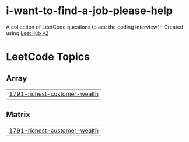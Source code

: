# i-want-to-find-a-job-please-help
A collection of LeetCode questions to ace the coding interview! - Created using [LeetHub v2](https://github.com/arunbhardwaj/LeetHub-2.0)

<!---LeetCode Topics Start-->
# LeetCode Topics
## Array
|  |
| ------- |
| [1791-richest-customer-wealth](https://github.com/StepanPotiienko/i-want-to-find-a-job-please-help/tree/master/1791-richest-customer-wealth) |
## Matrix
|  |
| ------- |
| [1791-richest-customer-wealth](https://github.com/StepanPotiienko/i-want-to-find-a-job-please-help/tree/master/1791-richest-customer-wealth) |
<!---LeetCode Topics End-->